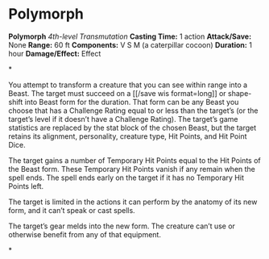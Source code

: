 # Polymorph

**Polymorph**
_4th-level Transmutation_
**Casting Time:** 1 action
**Attack/Save:** None
**Range:** 60 ft
**Components:** V S M (a caterpillar cocoon)
**Duration:** 1 hour
**Damage/Effect:** Effect

*<p>You attempt to transform a creature that you can see within range into a Beast. The target must succeed on a [[/save wis format=long]] or shape-shift into Beast form for the duration. That form can be any Beast you choose that has a Challenge Rating equal to or less than the target’s (or the target’s level if it doesn’t have a Challenge Rating). The target’s game statistics are replaced by the stat block of the chosen Beast, but the target retains its alignment, personality, creature type, Hit Points, and Hit Point Dice.

The target gains a number of Temporary Hit Points equal to the Hit Points of the Beast form. These Temporary Hit Points vanish if any remain when the spell ends. The spell ends early on the target if it has no Temporary Hit Points left.

The target is limited in the actions it can perform by the anatomy of its new form, and it can’t speak or cast spells.

The target’s gear melds into the new form. The creature can’t use or otherwise benefit from any of that equipment.</p>*
